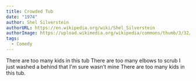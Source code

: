 ```yaml
---
title: Crowded Tub
date: "1974"
author: Shel Silverstein
authorURL: https://en.wikipedia.org/wiki/Shel_Silverstein
authorImage: https://upload.wikimedia.org/wikipedia/commons/thumb/3/32/Portrait_of_Shel_Silverstein_in_c._1964_by_Jerry_Yulsman.jpg/330px-Portrait_of_Shel_Silverstein_in_c._1964_by_Jerry_Yulsman.jpg
tags:
  - Comedy
---
```


There are too many kids in this tub
There are too many elbows to scrub
I just washed a behind that I'm sure wasn't mine
There are too many kids in this tub.
